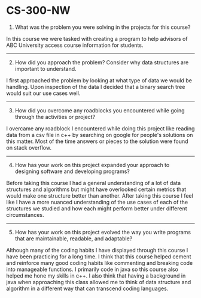 # CS-300-NW

1. What was the problem you were solving in the projects for this course?

In this course we were tasked with creating a program to help advisors of ABC University access course information for students. 

------------------------------------------------------------------------------------------------------------------------------------------------------------------------------------------------------------------------------------------

2. How did you approach the problem? Consider why data structures are important to understand.

I first approached the problem by looking at what type of data we would be handling. Upon inspection of  the data I decided that a binary search tree would suit our use cases well. 

------------------------------------------------------------------------------------------------------------------------------------------------------------------------------------------------------------------------------------------

3. How did you overcome any roadblocks you encountered while going through the activities or project?

I overcame any roadblock I encountered while doing this project like reading data from a csv file in c++ by searching on google for people's solutions on this matter. Most of the time answers or pieces to the solution were found on stack overflow.

------------------------------------------------------------------------------------------------------------------------------------------------------------------------------------------------------------------------------------------

4. How has your work on this project expanded your approach to designing software and developing programs?

Before taking this course I had a general understanding of a lot of data structures and algorithms but might have overlooked certain metrics that would make one structure better than another. After taking this course I feel like I have a more nuanced understanding of the use cases of each of the structures we studied and how each might perform better under different circumstances. 

------------------------------------------------------------------------------------------------------------------------------------------------------------------------------------------------------------------------------------------

5. How has your work on this project evolved the way you write programs that are maintainable, readable, and adaptable?

Although many of the coding habits I have displayed through this course I have been practicing for a long time. I think that this course helped cement and reinforce many good coding habits like commenting and breaking code into manageable functions. I primarily code in java so this course also helped me hone my skills in c++. I also think that having a background in java when approaching this class allowed me to think of data structure and algorithm in a different way that can transcend coding languages. 
